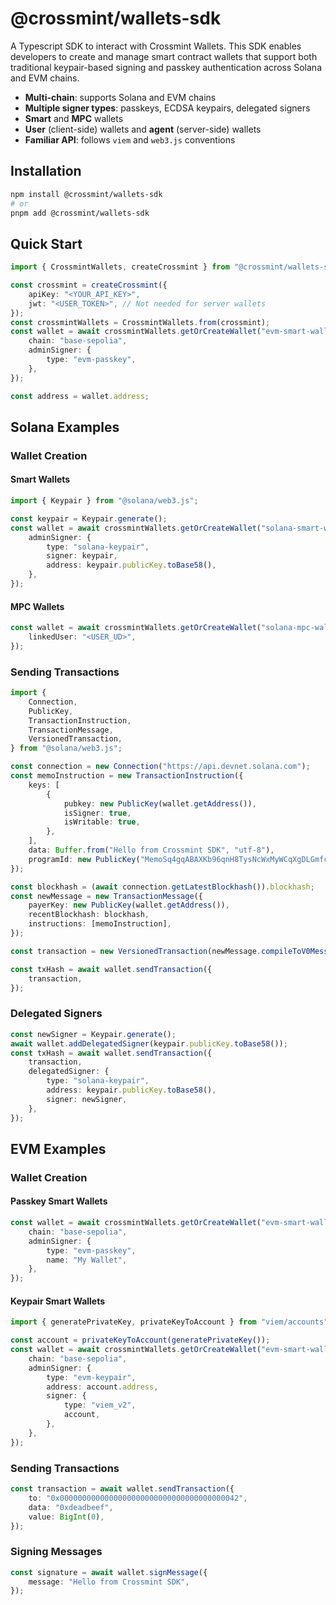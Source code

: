 # @crossmint/wallets-sdk

A Typescript SDK to interact with Crossmint Wallets. This SDK enables developers to create and manage smart contract wallets that support both traditional keypair-based signing and passkey authentication across Solana and EVM chains.

-   **Multi-chain**: supports Solana and EVM chains
-   **Multiple signer types**: passkeys, ECDSA keypairs, delegated signers
-   **Smart** and **MPC** wallets
-   **User** (client-side) wallets and **agent** (server-side) wallets
-   **Familiar API**: follows `viem` and `web3.js` conventions

## Installation

```sh
npm install @crossmint/wallets-sdk
# or
pnpm add @crossmint/wallets-sdk
```

## Quick Start

```ts
import { CrossmintWallets, createCrossmint } from "@crossmint/wallets-sdk";

const crossmint = createCrossmint({
    apiKey: "<YOUR_API_KEY>",
    jwt: "<USER_TOKEN>", // Not needed for server wallets
});
const crossmintWallets = CrossmintWallets.from(crossmint);
const wallet = await crossmintWallets.getOrCreateWallet("evm-smart-wallet", {
    chain: "base-sepolia",
    adminSigner: {
        type: "evm-passkey",
    },
});

const address = wallet.address;
```

## Solana Examples

### Wallet Creation

#### Smart Wallets

```ts
import { Keypair } from "@solana/web3.js";

const keypair = Keypair.generate();
const wallet = await crossmintWallets.getOrCreateWallet("solana-smart-wallet", {
    adminSigner: {
        type: "solana-keypair",
        signer: keypair,
        address: keypair.publicKey.toBase58(),
    },
});
```

#### MPC Wallets

```ts
const wallet = await crossmintWallets.getOrCreateWallet("solana-mpc-wallet", {
    linkedUser: "<USER_UD>",
});
```

### Sending Transactions

```ts
import {
    Connection,
    PublicKey,
    TransactionInstruction,
    TransactionMessage,
    VersionedTransaction,
} from "@solana/web3.js";

const connection = new Connection("https://api.devnet.solana.com");
const memoInstruction = new TransactionInstruction({
    keys: [
        {
            pubkey: new PublicKey(wallet.getAddress()),
            isSigner: true,
            isWritable: true,
        },
    ],
    data: Buffer.from("Hello from Crossmint SDK", "utf-8"),
    programId: new PublicKey("MemoSq4gqABAXKb96qnH8TysNcWxMyWCqXgDLGmfcHr"),
});

const blockhash = (await connection.getLatestBlockhash()).blockhash;
const newMessage = new TransactionMessage({
    payerKey: new PublicKey(wallet.getAddress()),
    recentBlockhash: blockhash,
    instructions: [memoInstruction],
});

const transaction = new VersionedTransaction(newMessage.compileToV0Message());

const txHash = await wallet.sendTransaction({
    transaction,
});
```

### Delegated Signers

```ts
const newSigner = Keypair.generate();
await wallet.addDelegatedSigner(keypair.publicKey.toBase58());
const txHash = await wallet.sendTransaction({
    transaction,
    delegatedSigner: {
        type: "solana-keypair",
        address: keypair.publicKey.toBase58(),
        signer: newSigner,
    },
});
```

## EVM Examples

### Wallet Creation

#### Passkey Smart Wallets

```ts
const wallet = await crossmintWallets.getOrCreateWallet("evm-smart-wallet", {
    chain: "base-sepolia",
    adminSigner: {
        type: "evm-passkey",
        name: "My Wallet",
    },
});
```

#### Keypair Smart Wallets

```ts
import { generatePrivateKey, privateKeyToAccount } from "viem/accounts";

const account = privateKeyToAccount(generatePrivateKey());
const wallet = await crossmintWallets.getOrCreateWallet("evm-smart-wallet", {
    chain: "base-sepolia",
    adminSigner: {
        type: "evm-keypair",
        address: account.address,
        signer: {
            type: "viem_v2",
            account,
        },
    },
});
```

### Sending Transactions

```ts
const transaction = await wallet.sendTransaction({
    to: "0x0000000000000000000000000000000000000042",
    data: "0xdeadbeef",
    value: BigInt(0),
});
```

### Signing Messages

```ts
const signature = await wallet.signMessage({
    message: "Hello from Crossmint SDK",
});
```
